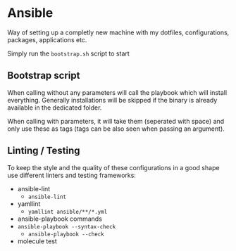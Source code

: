 # Ansible

Way of setting up a completly new machine with my dotfiles, configurations, packages, applications etc.

Simply run the `bootstrap.sh` script to start

## Bootstrap script

When calling without any parameters will call the playbook which will install everything. Generally installations will be skipped if the binary is already available in the dedicated folder.

When calling with parameters, it will take them (seperated with space) and only use these as tags (tags can be also seen when passing an argument).


## Linting / Testing

To keep the style and the quality of these configurations in a good shape use different linters and testing frameworks:

* ansible-lint
  * `ansible-lint`
* yamllint
  * `yamllint ansible/**/*.yml`
* ansible-playbook commands
* `ansible-playbook --syntax-check`
  * `ansible-playbook --check`
* molecule test

